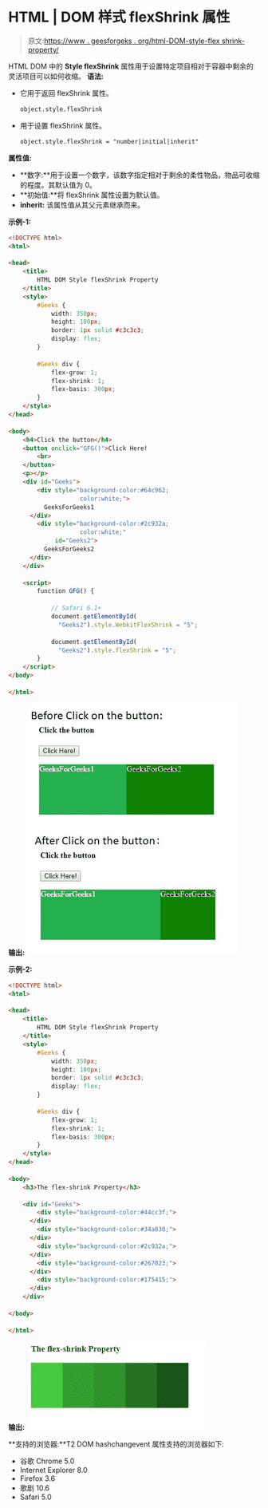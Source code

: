 # HTML | DOM 样式 flexShrink 属性

> 原文:[https://www . geesforgeks . org/html-DOM-style-flex shrink-property/](https://www.geeksforgeeks.org/html-dom-style-flexshrink-property/)

HTML DOM 中的 **Style flexShrink** 属性用于设置特定项目相对于容器中剩余的灵活项目可以如何收缩。
**语法:**

*   它用于返回 flexShrink 属性。

    ```html
    object.style.flexShrink
    ```

*   用于设置 flexShrink 属性。

    ```html
    object.style.flexShrink = "number|initial|inherit"
    ```

**属性值:**

*   **数字:**用于设置一个数字，该数字指定相对于剩余的柔性物品，物品可收缩的程度。其默认值为 0。
*   **初始值:**将 flexShrink 属性设置为默认值。
*   **inherit:** 该属性值从其父元素继承而来。

**示例-1:**

```html
<!DOCTYPE html>
<html>

<head>
    <title>
        HTML DOM Style flexShrink Property
    </title>
    <style>
        #Geeks {
            width: 350px;
            height: 100px;
            border: 1px solid #c3c3c3;
            display: flex;
        }

        #Geeks div {
            flex-grow: 1;
            flex-shrink: 1;
            flex-basis: 300px;
        }
    </style>
</head>

<body>
    <h4>Click the button</h4>
    <button onclick="GFG()">Click Here!
        <br>
    </button>
    <p></p>
    <div id="Geeks">
        <div style="background-color:#64c962;
                    color:white;">
          GeeksForGeeks1
      </div>
        <div style="background-color:#2c932a;
                    color:white;" 
             id="Geeks2">
          GeeksForGeeks2
      </div>
    </div>

    <script>
        function GFG() {

            // Safari 6.1+
            document.getElementById(
              "Geeks2").style.WebkitFlexShrink = "5"; 

            document.getElementById(
              "Geeks2").style.flexShrink = "5";
        }
    </script>
</body>

</html>
```

**输出:**
![](img/60721e1c284d93fbf002c2b7050d303b.png)

**示例-2:**

```html
<!DOCTYPE html>
<html>

<head>
    <title>
        HTML DOM Style flexShrink Property
    </title>
    <style>
        #Geeks {
            width: 350px;
            height: 100px;
            border: 1px solid #c3c3c3;
            display: flex;
        }

        #Geeks div {
            flex-grow: 1;
            flex-shrink: 1;
            flex-basis: 300px;
        }
    </style>
</head>

<body>
    <h3>The flex-shrink Property</h3>

    <div id="Geeks">
        <div style="background-color:#44cc3f;">
      </div>
        <div style="background-color:#34a030;">
      </div>
        <div style="background-color:#2c932a;">
      </div>
        <div style="background-color:#267023;">
      </div>
        <div style="background-color:#175415;">
      </div>
    </div>

</body>

</html>
```

**输出:**
![](img/ad22924eaa17d17a57d2548439b80006.png)

**支持的浏览器:**T2 DOM hashchangevent 属性支持的浏览器如下:

*   谷歌 Chrome 5.0
*   Internet Explorer 8.0
*   Firefox 3.6
*   歌剧 10.6
*   Safari 5.0